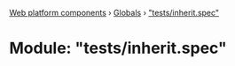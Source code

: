 [Web platform components](../README.md) › [Globals](../globals.md) › ["tests/inherit.spec"](_tests_inherit_spec_.md)

# Module: "tests/inherit.spec"


